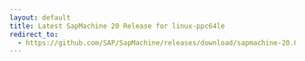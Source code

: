 ```yaml
---
layout: default
title: Latest SapMachine 20 Release for linux-ppc64le
redirect_to:
  - https://github.com/SAP/SapMachine/releases/download/sapmachine-20.0.1/sapmachine-jdk-20.0.1_linux-ppc64le_bin.tar.gz
---
```

